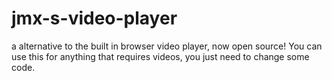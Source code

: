 # jmx-s-video-player
a alternative to the built in browser video player, now open source! You can use this for anything that requires videos, you just need to change some code.
